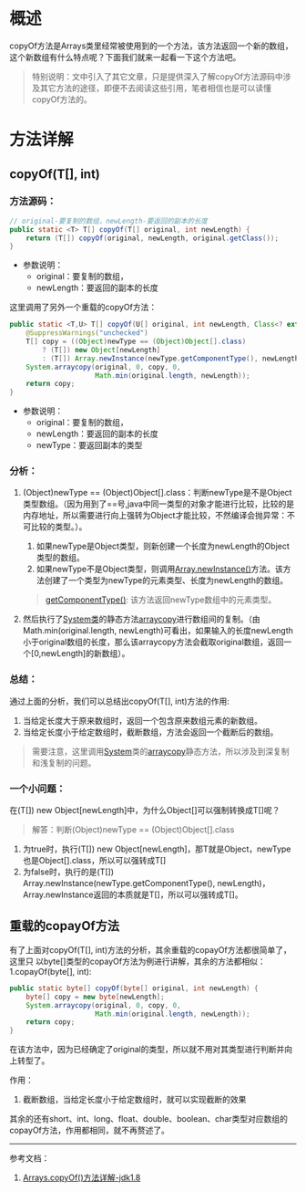 # 概述
copyOf方法是Arrays类里经常被使用到的一个方法，该方法返回一个新的数组，这个新数组有什么特点呢？下面我们就来一起看一下这个方法吧。

> 特别说明：文中引入了其它文章，只是提供深入了解copyOf方法源码中涉及其它方法的途径，即便不去阅读这些引用，笔者相信也是可以读懂copyOf方法的。

# 方法详解

## copyOf(T[], int)

### 方法源码：
```java
// original-要复制的数组，newLength-要返回的副本的长度
public static <T> T[] copyOf(T[] original, int newLength) {
    return (T[]) copyOf(original, newLength, original.getClass());
}
```
- 参数说明：
    - original：要复制的数组，
    - newLength：要返回的副本的长度

这里调用了另外一个重载的copyOf方法：
```java
public static <T,U> T[] copyOf(U[] original, int newLength, Class<? extends T[]> newType) {
    @SuppressWarnings("unchecked")
    T[] copy = ((Object)newType == (Object)Object[].class)
        ? (T[]) new Object[newLength]
        : (T[]) Array.newInstance(newType.getComponentType(), newLength);
    System.arraycopy(original, 0, copy, 0,
                     Math.min(original.length, newLength));
    return copy;
}
```
- 参数说明：
    - original：要复制的数组，
    - newLength：要返回的副本的长度
    - newType：要返回副本的类型

### 分析：

1. (Object)newType == (Object)Object[].class：判断newType是不是Object类型数组。（因为用到了==号,java中同一类型的对象才能进行比较，比较的是内存地址，所以需要进行向上强转为Object才能比较，不然编译会抛异常：不可比较的类型。）。
    1. 如果newType是Object类型，则新创建一个长度为newLength的Object类型的数组。
    2. 如果newType不是Object类型，则调用[Array.newInstance()](/java/lang/reflect/C_Array.md)方法。该方法创建了一个类型为newType的元素类型、长度为newLength的数组。
    > [getComponentType()](/java/lang/C_Class.md): 该方法返回newType数组中的元素类型。

2. 然后执行了[System类](/java/lang/C_System.md)的静态方法[arraycopy](/java/lang/system/M_arraycopy.md)进行数组间的复制。（由Math.min(original.length, newLength)可看出，如果输入的长度newLength小于original数组的长度，那么该arraycopy方法会截取original数组，返回一个[0,newLength]的新数组）。

### 总结：
通过上面的分析，我们可以总结出copyOf(T[], int)方法的作用:
1. 当给定长度大于原来数组时，返回一个包含原来数组元素的新数组。
2. 当给定长度小于给定数组时，截断数组，方法会返回一个截断后的数组。

> 需要注意，这里调用[System](/java/lang/C_System.md)类的[arraycopy](/java/lang/system/M_arraycopy.md)静态方法，所以涉及到深复制和浅复制的问题。

### 一个小问题：

在(T[]) new Object[newLength]中，为什么Object[]可以强制转换成T[]呢？
> 解答：判断(Object)newType == (Object)Object[].class
1. 为true时，执行(T[]) new Object[newLength]，那T就是Object，newType也是Object[].class，所以可以强转成T[]
2. 为false时，执行的是(T[]) Array.newInstance(newType.getComponentType(), newLength)，Array.newInstance返回的本质就是T[]，所以可以强转成T[]。

## 重载的copayOf方法

有了上面对copyOf(T[], int)方法的分析，其余重载的copayOf方法都很简单了，这里只
以byte[]类型的copayOf方法为例进行讲解，其余的方法都相似：
1.copayOf(byte[], int):
```java
public static byte[] copyOf(byte[] original, int newLength) {
    byte[] copy = new byte[newLength];
    System.arraycopy(original, 0, copy, 0,
                     Math.min(original.length, newLength));
    return copy;
}
```
在该方法中，因为已经确定了original的类型，所以就不用对其类型进行判断并向上转型了。

作用：
1. 截断数组，当给定长度小于给定数组时，就可以实现截断的效果

其余的还有short、int、long、float、double、boolean、char类型对应数组的copayOf方法，作用都相同，就不再赘述了。

---

参考文档：

1. [Arrays.copyOf()方法详解-jdk1.8](https://my.oschina.net/u/2935389/blog/3030649 "Arrays.copyOf()方法详解-jdk1.8")
